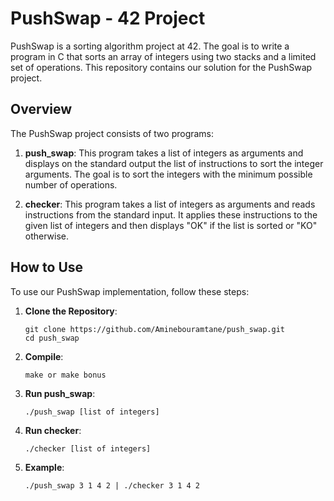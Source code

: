 # PushSwap - 42 Project

PushSwap is a sorting algorithm project at 42. The goal is to write a program in C that sorts an array of integers using two stacks and a limited set of operations. This repository contains our solution for the PushSwap project.

## Overview

The PushSwap project consists of two programs:

1. **push_swap**: This program takes a list of integers as arguments and displays on the standard output the list of instructions to sort the integer arguments. The goal is to sort the integers with the minimum possible number of operations.
   
2. **checker**: This program takes a list of integers as arguments and reads instructions from the standard input. It applies these instructions to the given list of integers and then displays "OK" if the list is sorted or "KO" otherwise.

## How to Use

To use our PushSwap implementation, follow these steps:

1. **Clone the Repository**:

    ```
    git clone https://github.com/Aminebouramtane/push_swap.git
    cd push_swap
    ```

2. **Compile**:

    ```
    make or make bonus
    ```

3. **Run push_swap**:

    ```
    ./push_swap [list of integers]
    ```

4. **Run checker**:

    ```
    ./checker [list of integers]
    ```

5. **Example**:

    ```
    ./push_swap 3 1 4 2 | ./checker 3 1 4 2
    ```

